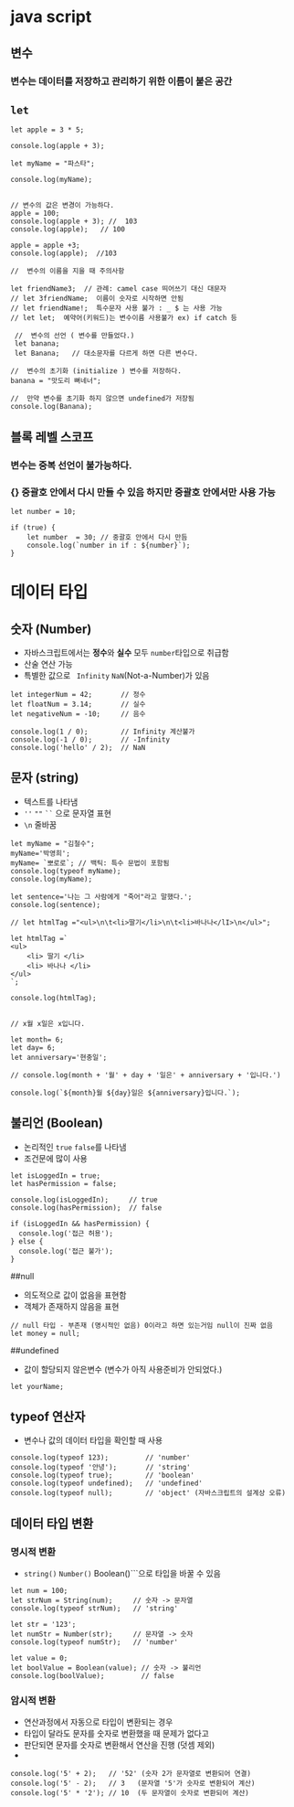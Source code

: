 # java script

## 변수

### 변수는 데이터를 저장하고 관리하기 위한 이름이 붙은 공간

## ```let```

```
let apple = 3 * 5;

console.log(apple + 3);

let myName = "파스타";

console.log(myName);


// 변수의 값은 변경이 가능하다.
apple = 100;
console.log(apple + 3); //  103
console.log(apple);   // 100

apple = apple +3;
console.log(apple);  //103

//  변수의 이름을 지을 때 주의사항

let friendName3;  // 관례: camel case 띄어쓰기 대신 대문자
// let 3friendName;  이름이 숫자로 시작하면 안됨
// let friendName!;  특수문자 사용 불가 : _ $ 는 사용 가능
// let let;  예약어(키워드)는 변수이름 사용불가 ex) if catch 등

 //  변수의 선언 ( 변수를 만들었다.)
 let banana;
 let Banana;   // 대소문자를 다르게 하면 다른 변수다.

//  변수의 초기화 (initialize ) 변수를 저장하다.
banana = "맛도리 뻐네너";

//  만약 변수를 초기화 하지 않으면 undefined가 저장됨
console.log(Banana);

```

## 블록 레벨 스코프

### 변수는 중복 선언이 불가능하다.
### {} 중괄호 안에서 다시 만들 수 있음 하지만 중괄호 안에서만 사용 가능

```
let number = 10;

if (true) {
    let number  = 30; // 중괄호 안에서 다시 만듬
    console.log(`number in if : ${number}`);
}
```

# 데이터 타입

## 숫자 (Number)

* 자바스크립트에서는 **정수**와 **실수** 모두 ```number```타입으로 취급함
* 산술 연산 가능
* 특별한 값으로 ``` Infinity``` ```NaN```(Not-a-Number)가 있음

```
let integerNum = 42;       // 정수
let floatNum = 3.14;       // 실수
let negativeNum = -10;     // 음수

console.log(1 / 0);        // Infinity 계산불가
console.log(-1 / 0);       // -Infinity
console.log('hello' / 2);  // NaN
```

## 문자 (string)

* 텍스트를 나타냄
* ```''``` ```""``` ``` `` ``` 으로 문자열 표현
* ```\n``` 줄바꿈
  
```
let myName = "김철수";
myName='박영희';
myName= `뽀로로`; // 백틱: 특수 문법이 포함됨
console.log(typeof myName);
console.log(myName);

let sentence='나는 그 사람에게 "죽어"라고 말했다.';
console.log(sentence);

// let htmlTag ="<ul>\n\t<li>딸기</li>\n\t<li>바나나</lI>\n</ul>";

let htmlTag =`
<ul>
    <li> 딸기 </li>
    <li> 바나나 </li>
</ul>
`;

console.log(htmlTag);


// x월 x일은 x입니다.

let month= 6;
let day= 6;
let anniversary='현충일';

// console.log(month + '월' + day + '일은' + anniversary + '입니다.')

console.log(`${month}월 ${day}일은 ${anniversary}입니다.`);
```

## 불리언 (Boolean)

* 논리적인 ```true``` ```false```를 나타냄
* 조건문에 많이 사용
```
let isLoggedIn = true;
let hasPermission = false;

console.log(isLoggedIn);     // true
console.log(hasPermission);  // false

if (isLoggedIn && hasPermission) {
  console.log('접근 허용');
} else {
  console.log('접근 불가');
}
```


##null

* 의도적으로 값이 없음을 표현함
* 객체가 존재하지 않음을 표현

```
// null 타입 - 부존재 (명시적인 없음) 0이라고 하면 있는거임 null이 진짜 없음
let money = null;
```

##undefined

* 값이 할당되지 않은변수 (변수가 아직 사용준비가 안되었다.)
```
let yourName;
```


## typeof 연산자

* 변수나 값의 데이터 타입을 확인할 때 사용
```
console.log(typeof 123);         // 'number'
console.log(typeof '안녕');       // 'string'
console.log(typeof true);        // 'boolean'
console.log(typeof undefined);   // 'undefined'
console.log(typeof null);        // 'object' (자바스크립트의 설계상 오류)
```

## 데이터 타입 변환

### 명시적 변환
* ```string()``` ```Number()``` Boolean()```으로 타입을 바꿀 수 있음

```
let num = 100;
let strNum = String(num);     // 숫자 -> 문자열
console.log(typeof strNum);   // 'string'

let str = '123';
let numStr = Number(str);     // 문자열 -> 숫자
console.log(typeof numStr);   // 'number'

let value = 0;
let boolValue = Boolean(value); // 숫자 -> 불리언
console.log(boolValue);         // false
```

### 암시적 변환
* 연산과정에서 자동으로 타입이 변환되는 경우
* 타입이 달라도 문자를 숫자로 변환했을 때 문제가 없다고
* 판단되면 문자를 숫자로 변환해서 연산을 진행 (덧셈 제외)
* 
```
console.log('5' + 2);   // '52' (숫자 2가 문자열로 변환되어 연결)
console.log('5' - 2);   // 3   (문자열 '5'가 숫자로 변환되어 계산)
console.log('5' * '2'); // 10  (두 문자열이 숫자로 변환되어 계산)
```























